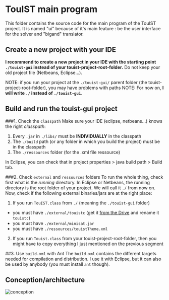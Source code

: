 TouIST main program
===================

This folder contains the source code for the main program of the TouIST project. It is named "ui" because of it's main feature : be the user interface for the solver and "bigand" translator.

## Create a new project with your IDE 
**I recommend to create a new project in your IDE with the starting point `./touist-gui` instead of your touist-project-root-folder.** Do not keep your old project file (Netbeans, Eclipse...).

NOTE: if you run your project at the `./touist-gui/` parent folder (the touist-project-root-folder), you may have problems with paths
NOTE: For now on, **I will write `./` instead of `./touist-gui`**.

## Build and run the touist-gui project
###1. Check the `classpath`
Make sure your IDE (eclipse, netbeans...) knows the right _classpath_:

1. Every `.jar` in `./libs/` must be **INDIVIDUALLY** in the classpath
2. The `./build` path (or any folder in which you build the project) must be in the classpath
3. The `./ressources` folder (for the .xml file ressource)

In Eclipse, you can check that in project properties > java build path > Build tab.

###2. Check `external` and `ressources` folders
To run the whole thing, check first what is the _running_ directory. In Eclipse or Netbeans, the running directory is the root folder of your project. We will call it `./` from now on.
Now, check if the following external binaries/jars are at the right place:

1. If you run `TouIST.class` from `./` (meaning the `./touist-gui` folder)
  - you must have `./external/touistc` (get it [from the Drive](https://drive.google.com/folderview?id=0B5mz8k-t6PT0cW5FSTBxNmgxUjQ&usp=sharing) and rename it `touistc`)
  - you must have `./external/minisat.jar`
  - you must have `./ressources/touistTheme.xml`
2. If you run `Touist.class` from your touist-project-root-folder, then you might have to copy everything I just mentioned on the previous segment 

##3. Use `build.xml` with Ant
The `build.xml` contains the different targets needed for compilation and distribution. I use it with Eclipse, but it can also be used by anybody (you must install `ant` though).

## Conception/architecture
![conception](https://www.lucidchart.com/publicSegments/view/54f46f57-1ff4-46e0-b146-65000a009e9c/image.png)
